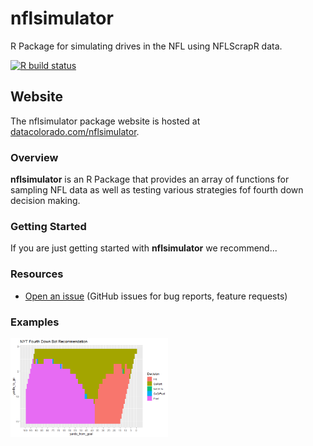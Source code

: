 # nflsimulator 
R Package for simulating drives in the NFL using NFLScrapR data.

<!-- badges: start -->
  [![R build status](https://github.com/rtelmore/nflsimulator/workflows/R-CMD-check/badge.svg)](https://github.com/rtelmore/nflsimulator/actions)
  <!-- badges: end -->

## Website  
The nflsimulator package website is hosted at [datacolorado.com/nflsimulator](http://datacolorado.com/nflsimulator).

### Overview
**nflsimulator** is an R Package that provides an array of functions for sampling NFL data as well as testing various strategies fof fourth down decision making. 


### Getting Started

If you are just getting started with **nflsimulator** we recommend...

### Resources

* [Open an issue](https://github.com/rtelmore/nflsimulator/issues) (GitHub issues for bug reports, feature requests)

### Examples 

<img src="man/figures/NYT_Bot.png" width = 50% />


